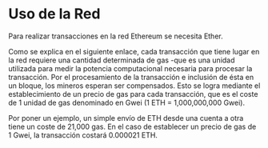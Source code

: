 # Uso de la Red

Para realizar transacciones en la red Ethereum se necesita Ether.

Como se explica en el siguiente enlace, cada transacción que tiene lugar en la red requiere una cantidad determinada de gas -que es una unidad utilizada para medir la potencia computacional necesaria para procesar la transacción. Por el procesamiento de la transacción e inclusión de ésta en un bloque, los mineros esperan ser compensados. Esto se logra mediante el establecimiento de un precio de gas para cada transacción, que es el coste de 1 unidad de gas denominado en Gwei (1 ETH = 1,000,000,000 Gwei).

Por poner un ejemplo, un simple envío de ETH desde una cuenta a otra tiene un coste de 21,000 gas. En el caso de establecer un precio de gas de 1 Gwei, la transacción costará 0.000021 ETH.
